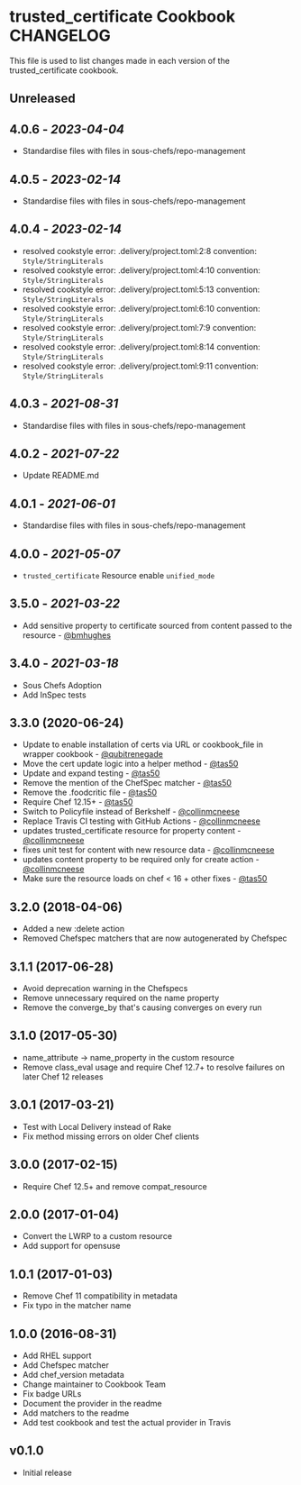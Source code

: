 # trusted_certificate Cookbook CHANGELOG

This file is used to list changes made in each version of the trusted_certificate cookbook.

## Unreleased

## 4.0.6 - *2023-04-04*

- Standardise files with files in sous-chefs/repo-management

## 4.0.5 - *2023-02-14*

- Standardise files with files in sous-chefs/repo-management

## 4.0.4 - *2023-02-14*

- resolved cookstyle error: .delivery/project.toml:2:8 convention: `Style/StringLiterals`
- resolved cookstyle error: .delivery/project.toml:4:10 convention: `Style/StringLiterals`
- resolved cookstyle error: .delivery/project.toml:5:13 convention: `Style/StringLiterals`
- resolved cookstyle error: .delivery/project.toml:6:10 convention: `Style/StringLiterals`
- resolved cookstyle error: .delivery/project.toml:7:9 convention: `Style/StringLiterals`
- resolved cookstyle error: .delivery/project.toml:8:14 convention: `Style/StringLiterals`
- resolved cookstyle error: .delivery/project.toml:9:11 convention: `Style/StringLiterals`

## 4.0.3 - *2021-08-31*

- Standardise files with files in sous-chefs/repo-management

## 4.0.2 - *2021-07-22*

- Update README.md

## 4.0.1 - *2021-06-01*

- Standardise files with files in sous-chefs/repo-management

## 4.0.0 - *2021-05-07*

- `trusted_certificate` Resource enable `unified_mode`

## 3.5.0 - *2021-03-22*

- Add sensitive property to certificate sourced from content passed to the resource - [@bmhughes](https://github.com/bmhughes)

## 3.4.0 - *2021-03-18*

- Sous Chefs Adoption
- Add InSpec tests

## 3.3.0 (2020-06-24)

- Update to enable installation of certs via URL or cookbook_file in wrapper cookbook - [@qubitrenegade](https://github.com/qubitrenegade)
- Move the cert update logic into a helper method - [@tas50](https://github.com/tas50)
- Update and expand testing - [@tas50](https://github.com/tas50)
- Remove the mention of the ChefSpec matcher - [@tas50](https://github.com/tas50)
- Remove the .foodcritic file - [@tas50](https://github.com/tas50)
- Require Chef 12.15+ - [@tas50](https://github.com/tas50)
- Switch to Policyfile instead of Berkshelf - [@collinmcneese](https://github.com/collinmcneese)
- Replace Travis CI testing with GitHub Actions - [@collinmcneese](https://github.com/collinmcneese)
- updates trusted_certificate resource for property content - [@collinmcneese](https://github.com/collinmcneese)
- fixes unit test for content with new resource data - [@collinmcneese](https://github.com/collinmcneese)
- updates content property to be required only for create action - [@collinmcneese](https://github.com/collinmcneese)
- Make sure the resource loads on chef < 16 + other fixes - [@tas50](https://github.com/tas50)

## 3.2.0 (2018-04-06)

- Added a new :delete action
- Removed Chefspec matchers that are now autogenerated by Chefspec

## 3.1.1 (2017-06-28)

- Avoid deprecation warning in the Chefspecs
- Remove unnecessary required on the name property
- Remove the converge_by that's causing converges on every run

## 3.1.0 (2017-05-30)

- name_attribute -> name_property in the custom resource
- Remove class_eval usage and require Chef 12.7+ to resolve failures on later Chef 12 releases

## 3.0.1 (2017-03-21)

- Test with Local Delivery instead of Rake
- Fix method missing errors on older Chef clients

## 3.0.0 (2017-02-15)

- Require Chef 12.5+ and remove compat_resource

## 2.0.0 (2017-01-04)

- Convert the LWRP to a custom resource
- Add support for opensuse

## 1.0.1 (2017-01-03)

- Remove Chef 11 compatibility in metadata
- Fix typo in the matcher name

## 1.0.0 (2016-08-31)

- Add RHEL support
- Add Chefspec matcher
- Add chef_version metadata
- Change maintainer to Cookbook Team
- Fix badge URLs
- Document the provider in the readme
- Add matchers to the readme
- Add test cookbook and test the actual provider in Travis

## v0.1.0

- Initial release
